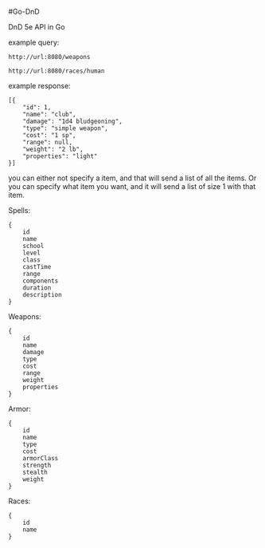 #Go-DnD

DnD 5e API in Go

example query:

    http://url:8080/weapons
    
    http://url:8080/races/human
    
example response:

    [{
        "id": 1,
        "name": "club",
        "damage": "1d4 bludgeoning",
        "type": "simple weapon",
        "cost": "1 sp",
        "range": null,
        "weight": "2 lb",
        "properties": "light"
    }]

you can either not specify a item, and that will send a list of all the items.
Or you can specify what item you want, and it will send a list of size 1 with that item.

Spells:

    {
        id
        name
        school
        level
        class
        castTime
        range
        components
        duration
        description
    }
    
Weapons:

    {
        id
        name
        damage
        type
        cost
        range
        weight
        properties
    }
    
Armor:
    
    {
    	id
    	name
    	type
    	cost
    	armorClass
    	strength
    	stealth
    	weight
    }
    
Races:
    
    {
    	id
    	name
    }
